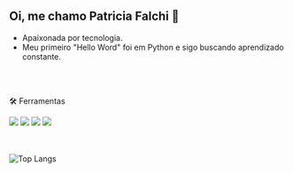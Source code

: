## Oi, me chamo Patricia Falchi 👋

- Apaixonada por tecnologia.
- Meu primeiro "Hello Word" foi em Python e sigo buscando aprendizado constante.

<br>
</br>

🛠️ Ferramentas
<div>
<img loading="lazy" src="https://img.shields.io/badge/Python-3776AB?style=for-the-badge&logo=python&logoColor=white">
<img loading="lazy" src="https://img.shields.io/badge/MySQL-00C7B7?style=for-the-badge&logo=mysql&logoColor=white">
<img loading="lazy" src="https://img.shields.io/badge/PostgreSQL-4169E1?style=for-the-badge&logo=postgresql&logoColor=white">
<img loading="lazy" src="https://img.shields.io/badge/C-00599C?style=for-the-badge&logo=c&logoColor=white">
</div>

<br> </br>
![Top Langs](https://github-readme-stats.vercel.app/api/top-langs/?username=PatriciaFalchi&theme=blue-green)










<!--
**PatriciaFalchi/PatriciaFalchi** is a ✨ _special_ ✨ repository because its `README.md` (this file) appears on your GitHub profile.

Here are some ideas to get you started:

- 🔭 I’m currently working on ...
- 🌱 I’m currently learning ...
- 👯 I’m looking to collaborate on ...
- 🤔 I’m looking for help with ...
- 💬 Ask me about ...
- 📫 How to reach me: ...
- 😄 Pronouns: ...
- ⚡ Fun fact: ...
-->
